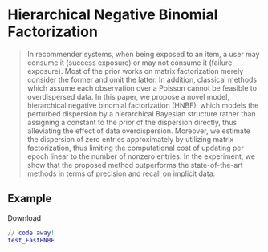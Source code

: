 # Hierarchical Negative Binomial Factorization
>In recommender systems, when being exposed to an item, a user may consume it (success exposure) or may not consume it (failure exposure). Most of the prior works on matrix factorization merely consider the former and omit the latter. In addition, classical methods which assume each observation over a Poisson cannot be feasible to overdispersed data. In this paper, we propose a novel model, hierarchical negative binomial factorization (HNBF), which models the perturbed dispersion by a hierarchical Bayesian structure rather than assigning a constant to the prior of the dispersion directly, thus alleviating the effect of data overdispersion. Moreover, we estimate the dispersion of zero entries approximately by utilizing matrix factorization, thus limiting the computational cost of updating per epoch linear to the number of nonzero entries. In the experiment, we show that the proposed method outperforms the state-of-the-art methods in terms of precision and recall on implicit data.

## Example
Download 
```matlab
// code away!
test_FastHNBF
```
